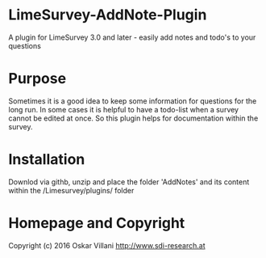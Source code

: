 # LimeSurvey-AddNote-Plugin
A plugin for LimeSurvey 3.0 and later - easily add notes and todo's to your questions


# Purpose
Sometimes it is a good idea to keep some information for questions for the long run.
In some cases it is helpful to have a todo-list when a survey cannot be edited at once.
So this plugin helps for documentation within the survey.


# Installation
Downlod via githb, unzip and place the folder 'AddNotes' and its content within the /Limesurvey/plugins/ folder


# Homepage and Copyright
Copyright (c) 2016 Oskar Villani http://www.sdi-research.at
